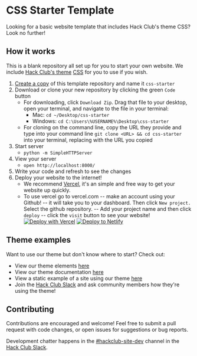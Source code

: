 # CSS Starter Template

Looking for a basic website template that includes Hack Club's theme CSS? Look no further!

## How it works

This is a blank repository all set up for you to start your own website. We include [Hack Club's theme](https://theme.hackclub.com/) [CSS](theme.css) for you to use if you wish.

1. [Create a copy](https://github.com/hackclub/css-starter/generate) of this template repository and name it `css-starter`
1. Download or clone your new repository by clicking the green `Code` button 
   - For downloading, click `Download Zip`. Drag that file to your desktop, open your terminal, and navigate to the file in your terminal:
      - Mac: `cd ~/Desktop/css-starter`
      - Windows: `cd C:\Users\%USERNAME%\Desktop\css-starter`
   - For cloning on the command line, copy the URL they provide and type into your command line `git clone <URL> && cd css-starter` into your terminal, replacing <URL> with the URL you copied
1. Start server
   - `python -m SimpleHTTPServer`
1. View your server
   - `open http://localhost:8000/`
1. Write your code and refresh to see the changes
1. Deploy your website to the internet!
   - We recommend [Vercel](https://vercel.com/docs/get-started), it's an simple and free way to get your website up quickly.
   - To use vercel go to vercel.com
   -- make an account using your Github!
-- it will take you to your dashboard. Then click `New project.` Select the github repository.
-- Add your project name and then click `deploy`
-- click the `visit` button to see your website!
[![Deploy with Vercel](https://vercel.com/button)](https://vercel.com/new/clone?repository-url=https%3A%2F%2Fgithub.com%2Fhackclub%2Fcss-starter)
[![Deploy to Netlify](https://www.netlify.com/img/deploy/button.svg)](https://app.netlify.com/start/deploy?repository=https://github.com/hackclub/css-starter)


## Theme examples

Want to use our theme but don't know where to start? Check out:
  - View our theme elements <a href="https://theme.hackclub.com/">here</a>
  - View our theme documentation <a href="https://github.com/hackclub/css">here</a>
  - View a static example of a site using our theme <a href="https://github.com/hackclub/contribute">here</a>
  - Join the <a href="https://hackclub.com/slack/">Hack Club Slack</a> and ask community members how they're using the theme!

## Contributing

Contributions are encouraged and welcome! Feel free to submit a pull request with code changes, or open issues for suggestions or bug reports.

Development chatter happens in the [#hackclub-site-dev](https://app.slack.com/client/T0266FRGM/C036BTDGP43) channel in the [Hack Club Slack](https://hackclub.com/slack/).